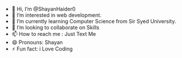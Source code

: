 - 👋 Hi, I’m @ShayanHaider0
- 👀 I’m interested in web development.
- 🌱 I’m currently learning Computer Science from Sir Syed University.
- 💞️ I’m looking to collaborate on Skills
- 📫 How to reach me : Just Text Me
- 😄 Pronouns: Shayan
- ⚡ Fun fact: i Love Coding

<!---
ShayanHaider0/ShayanHaider0 is a ✨ special ✨ repository because its `README.md` (this file) appears on your GitHub profile.
You can click the Preview link to take a look at your changes.
--->
